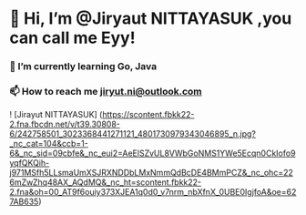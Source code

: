 # 👋 Hi, I’m @Jiryaut NITTAYASUK ,you can call me Eyy!
### 🌱 I’m currently learning Go, Java
### 📫 How to reach me jiryut.ni@outlook.com

! [Jirayut NITTAYASUK] (https://scontent.fbkk22-2.fna.fbcdn.net/v/t39.30808-6/242758501_3023368441271121_4801730979343046895_n.jpg?_nc_cat=104&ccb=1-6&_nc_sid=09cbfe&_nc_eui2=AeElSZvUL8VWbGoNMS1YWe5Ecqn0CkIofo9yqfQKQih-j971MSfh5LLsmaUmXSJRXNDDbLMxNmmQdBcDE4BMmPCZ&_nc_ohc=226mZwZhq48AX_AQdMQ&_nc_ht=scontent.fbkk22-2.fna&oh=00_AT9f6ouiy373XJEA1q0d0_v7nrm_nbXfnX_0UBE0IgjfoA&oe=627AB635)
